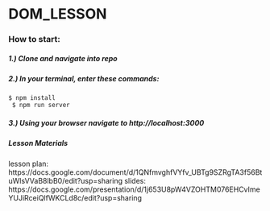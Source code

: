# DOM_LESSON

<h3>How to start:</h3>

<h5>1.) Clone and navigate into repo</h5>

<h5>2.) In your terminal, enter these commands:</h5>

``` $ npm install ``` </br>
``` $ npm run server```

<h5>3.) Using your browser navigate to http://localhost:3000</h5>



<h5>Lesson Materials</h5>
lesson plan: https://docs.google.com/document/d/1QNfmvghfVYfv_UBTg9SZRgTA3f56BtuWlsVVaB8lbB0/edit?usp=sharing
slides: https://docs.google.com/presentation/d/1j653U8pW4VZOHTM076EHCvImeYUJiRceiQlfWKCLd8c/edit?usp=sharing
